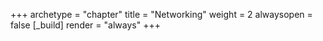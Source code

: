 +++ 
archetype = "chapter" 
title = "Networking" 
weight = 2
alwaysopen = false
[_build]
  render = "always"
+++